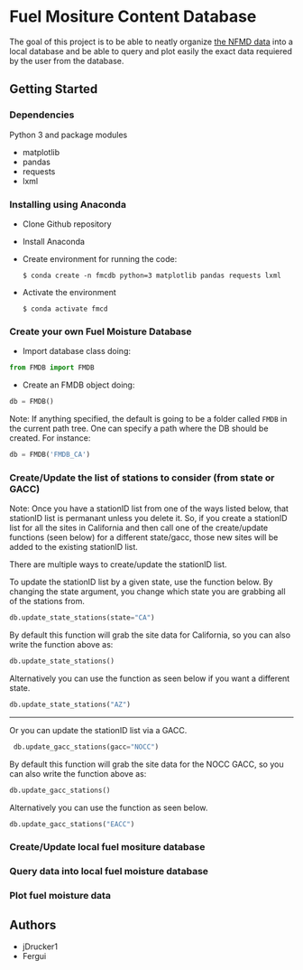 # Fuel Mositure Content Database

The goal of this project is to be able to neatly organize [the NFMD data](http://www.wfas.net/nfmd/public/index.php) into a local database and be able to query and plot easily the exact data requiered by the user from the database.

## Getting Started

### Dependencies

Python 3 and package modules
* matplotlib 
* pandas 
* requests 
* lxml

### Installing using Anaconda

* Clone Github repository
* Install Anaconda
* Create environment for running the code:

      $ conda create -n fmcdb python=3 matplotlib pandas requests lxml

* Activate the environment

      $ conda activate fmcd

### Create your own Fuel Moisture Database

* Import database class doing:
```python
from FMDB import FMDB
```
* Create an FMDB object doing:
```python
db = FMDB()
```

Note: If anything specified, the default is going to be a folder called `FMDB` in the current path tree. One can specify a path where the DB should be created. For instance:
```python
db = FMDB('FMDB_CA')
```

### Create/Update the list of stations to consider (from state or GACC)

Note: Once you have a stationID list from one of the ways listed below, that stationID list is permanant unless you delete it. So, if you create a stationID list for all the sites in California and then call one of the create/update functions (seen below) for a different  state/gacc, those new sites will be added to the existing stationID list.

There are multiple ways to create/update the stationID list. 

To update the stationID list by a given state, use the function below.
By changing the state argument, you change which state you are grabbing
all of the stations from.
```python
db.update_state_stations(state="CA")
```
 By default this function will grab the site data for California, so you can also
 write the function above as:
 ```python
 db.update_state_stations()   
 ```
 Alternatively you can use the function as seen below if you want a different state.
 ```python
 db.update_state_stations("AZ")
 ```
-------------------------------
 Or you can update the stationID list via a GACC.
```python
 db.update_gacc_stations(gacc="NOCC")
```
 By default this function will grab the site data for the NOCC GACC, so you can also
 write the function above as:
 ```python
 db.update_gacc_stations()
 ```
 Alternatively you can use the function as seen below.
 ```python
 db.update_gacc_stations("EACC")
 ```
### Create/Update local fuel mositure database
### Query data into local fuel moisture database
### Plot fuel moisture data

## Authors

* jDrucker1
* Fergui
